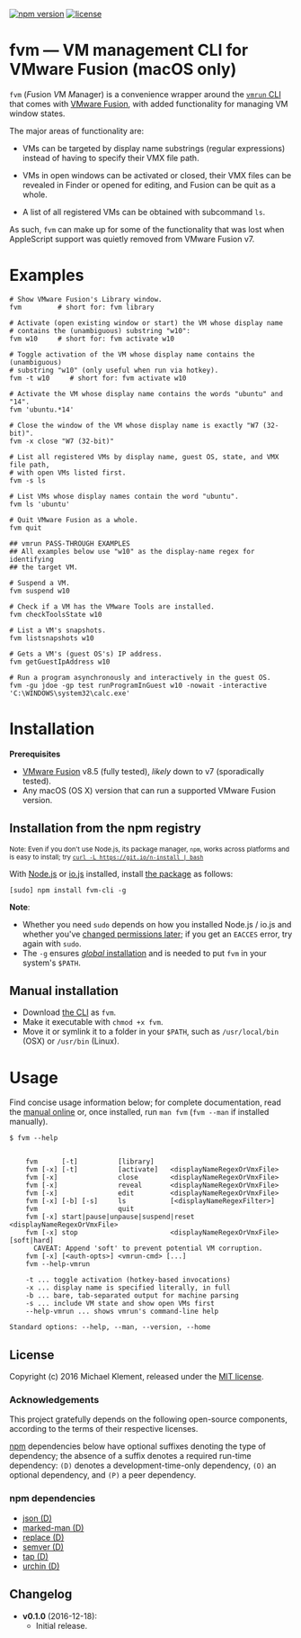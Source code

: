 [![npm version](https://img.shields.io/npm/v/fvm-cli.svg)](https://npmjs.com/package/fvm-cli) [![license](https://img.shields.io/npm/l/fvm-cli.svg)](https://github.com/mklement0/fvm-cli/blob/master/LICENSE.md)

# fvm &mdash; VM management CLI for VMware Fusion (macOS only)

`fvm` (*F*usion *V*M *M*anager) is a convenience wrapper around the 
[`vmrun` CLI](https://www.vmware.com/support/developer/vix-api/vix112_vmrun_command.pdf)
that comes with [VMware Fusion](http://www.vmware.com/products/fusion.html), 
with added functionality for managing VM window states.

The major areas of functionality are:

* VMs can be targeted by display name substrings (regular expressions)  
  instead of having to specify their VMX file path.

* VMs in open windows can be activated or closed, their VMX files can be  
  revealed in Finder or opened for editing, and Fusion can be quit as a whole.

* A list of all registered VMs can be obtained with subcommand `ls`.

As such, `fvm` can make up for some of the functionality that was lost when
AppleScript support was quietly removed from VMware Fusion v7.

# Examples

```shell
# Show VMware Fusion's Library window.
fvm         # short for: fvm library

# Activate (open existing window or start) the VM whose display name
# contains the (unambiguous) substring "w10":
fvm w10     # short for: fvm activate w10

# Toggle activation of the VM whose display name contains the (unambiguous) 
# substring "w10" (only useful when run via hotkey).
fvm -t w10     # short for: fvm activate w10

# Activate the VM whose display name contains the words "ubuntu" and "14".
fvm 'ubuntu.*14'

# Close the window of the VM whose display name is exactly "W7 (32-bit)".
fvm -x close "W7 (32-bit)"

# List all registered VMs by display name, guest OS, state, and VMX file path,
# with open VMs listed first.
fvm -s ls

# List VMs whose display names contain the word "ubuntu".
fvm ls 'ubuntu'

# Quit VMware Fusion as a whole.
fvm quit

## vmrun PASS-THROUGH EXAMPLES
## All examples below use "w10" as the display-name regex for identifying
## the target VM. 

# Suspend a VM.
fvm suspend w10

# Check if a VM has the VMware Tools are installed.
fvm checkToolsState w10

# List a VM's snapshots.
fvm listsnapshots w10

# Gets a VM's (guest OS's) IP address.
fvm getGuestIpAddress w10

# Run a program asynchronously and interactively in the guest OS. 
fvm -gu jdoe -gp test runProgramInGuest w10 -nowait -interactive 'C:\WINDOWS\system32\calc.exe'
```

# Installation

**Prerequisites**

* [VMware Fusion](http://www.vmware.com/products/fusion.html) v8.5 (fully tested), _likely_ down to v7 (sporadically tested).
* Any macOS (OS X) version that can run a supported VMware Fusion version.

## Installation from the npm registry

<sup>Note: Even if you don't use Node.js, its package manager, `npm`, works across platforms and is easy to install; try [`curl -L https://git.io/n-install | bash`](https://github.com/mklement0/n-install)</sup>

With [Node.js](http://nodejs.org/) or [io.js](https://iojs.org/) installed, install [the package](https://www.npmjs.com/package/fvm-cli) as follows:

    [sudo] npm install fvm-cli -g

**Note**:

* Whether you need `sudo` depends on how you installed Node.js / io.js and whether you've [changed permissions later](https://docs.npmjs.com/getting-started/fixing-npm-permissions); if you get an `EACCES` error, try again with `sudo`.
* The `-g` ensures [_global_ installation](https://docs.npmjs.com/getting-started/installing-npm-packages-globally) and is needed to put `fvm` in your system's `$PATH`.

## Manual installation

* Download [the CLI](https://raw.githubusercontent.com/mklement0/fvm-cli/stable/bin/fvm) as `fvm`.
* Make it executable with `chmod +x fvm`.
* Move it or symlink it to a folder in your `$PATH`, such as `/usr/local/bin` (OSX) or `/usr/bin` (Linux).

# Usage

Find concise usage information below; for complete documentation, read the [manual online](doc/fws.md) or,
once installed, run `man fvm` (`fvm --man` if installed manually).

<!-- DO NOT EDIT THE FENCED CODE BLOCK and RETAIN THIS COMMENT: The fenced code block below is updated by `make update-readme/release` with CLI usage information. -->

```nohighlight
$ fvm --help


    fvm      [-t]          [library]
    fvm [-x] [-t]          [activate]   <displayNameRegexOrVmxFile>
    fvm [-x]               close        <displayNameRegexOrVmxFile>
    fvm [-x]               reveal       <displayNameRegexOrVmxFile>
    fvm [-x]               edit         <displayNameRegexOrVmxFile>
    fvm [-x] [-b] [-s]     ls           [<displayNameRegexFilter>]
    fvm                    quit
    fvm [-x] start|pause|unpause|suspend|reset <displayNameRegexOrVmxFile>
    fvm [-x] stop                       <displayNameRegexOrVmxFile> [soft|hard]
      CAVEAT: Append 'soft' to prevent potential VM corruption. 
    fvm [-x] [<auth-opts>] <vmrun-cmd> [...]
    fvm --help-vmrun

    -t ... toggle activation (hotkey-based invocations)
    -x ... display name is specified literally, in full
    -b ... bare, tab-separated output for machine parsing
    -s ... include VM state and show open VMs first
    --help-vmrun ... shows vmrun's command-line help

Standard options: --help, --man, --version, --home
```

<!-- DO NOT EDIT THE NEXT CHAPTER and RETAIN THIS COMMENT: The next chapter is updated by `make update-readme/release` with the contents of 'LICENSE.md'. ALSO, LEAVE AT LEAST 1 BLANK LINE AFTER THIS COMMENT. -->

## License

Copyright (c) 2016 Michael Klement, released under the [MIT license](http://opensource.org/licenses/MIT).

### Acknowledgements

This project gratefully depends on the following open-source components, according to the terms of their respective licenses.

[npm](https://www.npmjs.com/) dependencies below have optional suffixes denoting the type of dependency; the absence of a suffix denotes a required run-time dependency: `(D)` denotes a development-time-only dependency, `(O)` an optional dependency, and `(P)` a peer dependency.

<!-- DO NOT EDIT THE NEXT CHAPTER and RETAIN THIS COMMENT: The next chapter is updated by `make update-readme/release` with the dependencies from 'package.json'. ALSO, LEAVE AT LEAST 1 BLANK LINE AFTER THIS COMMENT. -->

### npm dependencies

* [json (D)](https://github.com/trentm/json)
* [marked-man (D)](https://github.com/kapouer/marked-man#readme)
* [replace (D)](https://github.com/harthur/replace)
* [semver (D)](https://github.com/npm/node-semver#readme)
* [tap (D)](https://github.com/isaacs/node-tap)
* [urchin (D)](https://github.com/tlevine/urchin)

<!-- DO NOT EDIT THE NEXT CHAPTER and RETAIN THIS COMMENT: The next chapter is updated by `make update-readme/release` with the contents of 'CHANGELOG.md'. ALSO, LEAVE AT LEAST 1 BLANK LINE AFTER THIS COMMENT. -->

## Changelog


* **v0.1.0** (2016-12-18):
  * Initial release.
